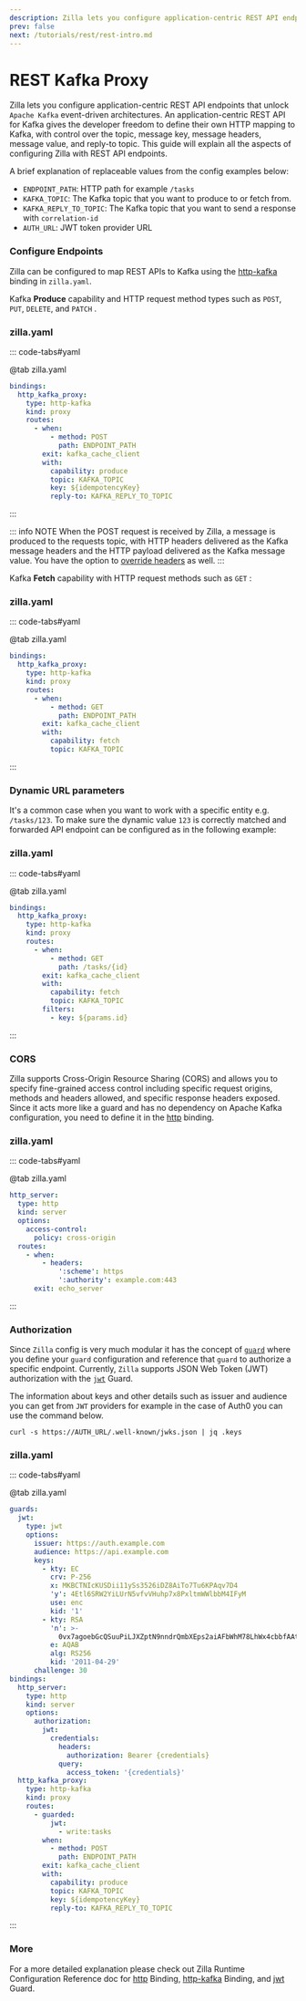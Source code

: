 ```yaml
---
description: Zilla lets you configure application-centric REST API endpoints that unlock Kafka event-driven architectures.
prev: false
next: /tutorials/rest/rest-intro.md
---
```


# REST Kafka Proxy
<!-- TODO enable -->
<!-- markdownlint-disable -->

Zilla lets you configure application-centric REST API endpoints that unlock `Apache Kafka` event-driven architectures. An application-centric REST API for Kafka gives the developer freedom to define their own HTTP mapping to Kafka, with control over the topic, message key, message headers, message value, and reply-to topic. This guide will explain all the aspects of configuring Zilla with REST API endpoints.

A brief explanation of replaceable values from the config examples below:

- `ENDPOINT_PATH`: HTTP path for example `/tasks`
- `KAFKA_TOPIC`: The Kafka topic that you want to produce to or fetch from.
- `KAFKA_REPLY_TO_TOPIC`: The Kafka topic that you want to send a response with `correlation-id`
- `AUTH_URL`: JWT token provider URL

### Configure Endpoints

Zilla can be configured to map REST APIs to Kafka using the [http-kafka](../../reference/config/bindings/binding-http-kafka.md) binding in `zilla.yaml`.

Kafka **Produce** capability and HTTP request method types such as `POST`, `PUT`, `DELETE`, and `PATCH` .

### zilla.yaml

::: code-tabs#yaml

@tab zilla.yaml

```yaml
bindings:
  http_kafka_proxy:
    type: http-kafka
    kind: proxy
    routes:
      - when:
          - method: POST
            path: ENDPOINT_PATH
        exit: kafka_cache_client
        with:
          capability: produce
          topic: KAFKA_TOPIC
          key: ${idempotencyKey}
          reply-to: KAFKA_REPLY_TO_TOPIC
```

:::

::: info NOTE
When the POST request is received by Zilla, a message is produced to the requests topic, with HTTP headers delivered as the Kafka message headers and the HTTP payload delivered as the Kafka message value. You have the option to [override headers](../../reference/config/bindings/binding-http-kafka.md#capability-produce) as well.
:::

Kafka **Fetch** capability with HTTP request methods such as `GET` :

### zilla.yaml

::: code-tabs#yaml

@tab zilla.yaml

```yaml
bindings:
  http_kafka_proxy:
    type: http-kafka
    kind: proxy
    routes:
      - when:
          - method: GET
            path: ENDPOINT_PATH
        exit: kafka_cache_client
        with:
          capability: fetch
          topic: KAFKA_TOPIC

```

:::

### Dynamic URL parameters

It's a common case when you want to work with a specific entity e.g. `/tasks/123`. To make sure the dynamic value `123` is correctly matched and forwarded API endpoint can be configured as in the following example:

### zilla.yaml

::: code-tabs#yaml

@tab zilla.yaml

```yaml
bindings:
  http_kafka_proxy:
    type: http-kafka
    kind: proxy
    routes:
      - when:
          - method: GET
            path: /tasks/{id}
        exit: kafka_cache_client
        with:
          capability: fetch
          topic: KAFKA_TOPIC
        filters:
          - key: ${params.id}

```

:::

### CORS

Zilla supports Cross-Origin Resource Sharing (CORS) and allows you to specify fine-grained access control including specific request origins, methods and headers allowed, and specific response headers exposed. Since it acts more like a guard and has no dependency on Apache Kafka configuration, you need to define it in the [http](../../reference/config/bindings/binding-http.md) binding.

### zilla.yaml

::: code-tabs#yaml

@tab zilla.yaml

```yaml
http_server:
  type: http
  kind: server
  options:
    access-control:
      policy: cross-origin
  routes:
    - when:
        - headers:
            ':scheme': https
            ':authority': example.com:443
      exit: echo_server

```

:::

### Authorization

Since `Zilla` config is very much modular it has the concept of [`guard`](../../reference/config/overview.md#guards) where you define your `guard` configuration and reference that `guard` to authorize a specific endpoint. Currently, `Zilla` supports JSON Web Token (JWT) authorization with the [`jwt`](../../reference/config/guards/guard-jwt.md) Guard.

The information about keys and other details such as issuer and audience you can get from `JWT` providers for example in the case of Auth0 you can use the command below.

```bash:no-line-numbers
curl -s https://AUTH_URL/.well-known/jwks.json | jq .keys
```

### zilla.yaml

::: code-tabs#yaml

@tab zilla.yaml

```yaml
guards:
  jwt:
    type: jwt
    options:
      issuer: https://auth.example.com
      audience: https://api.example.com
      keys:
        - kty: EC
          crv: P-256
          x: MKBCTNIcKUSDii11ySs3526iDZ8AiTo7Tu6KPAqv7D4
          'y': 4Etl6SRW2YiLUrN5vfvVHuhp7x8PxltmWWlbbM4IFyM
          use: enc
          kid: '1'
        - kty: RSA
          'n': >-
            0vx7agoebGcQSuuPiLJXZptN9nndrQmbXEps2aiAFbWhM78LhWx4cbbfAAtVT86zwu1RK7aPFFxuhDR1L6tSoc_BJECPebWKRXjBZCiFV4n3oknjhMstn64tZ_2W-5JsGY4Hc5n9yBXArwl93lqt7_RN5w6Cf0h4QyQ5v-65YGjQR0_FDW2QvzqY368QQMicAtaSqzs8KJZgnYb9c7d0zgdAZHzu6qMQvRL5hajrn1n91CbOpbISD08qNLyrdkt-bFTWhAI4vMQFh6WeZu0fM4lFd2NcRwr3XPksINHaQ-G_xBniIqbw0Ls1jF44-csFCur-kEgU8awapJzKnqDKgw
          e: AQAB
          alg: RS256
          kid: '2011-04-29'
      challenge: 30
bindings:
  http_server:
    type: http
    kind: server
    options:
      authorization:
        jwt:
          credentials:
            headers:
              authorization: Bearer {credentials}
            query:
              access_token: '{credentials}'
  http_kafka_proxy:
    type: http-kafka
    kind: proxy
    routes:
      - guarded:
          jwt:
            - write:tasks
        when:
          - method: POST
            path: ENDPOINT_PATH
        exit: kafka_cache_client
        with:
          capability: produce
          topic: KAFKA_TOPIC
          key: ${idempotencyKey}
          reply-to: KAFKA_REPLY_TO_TOPIC

```

:::

### More

For a more detailed explanation please check out Zilla Runtime Configuration Reference doc for [http](../../reference/config/bindings/binding-http.md) Binding, [http-kafka](../../reference/config/bindings/binding-http-kafka.md) Binding, and [jwt](../../reference/config/guards/guard-jwt.md) Guard.
